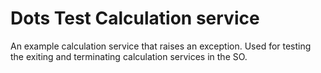 # Dots Test Calculation service 
An example calculation service that raises an exception. Used for testing the exiting and terminating calculation services in the SO.